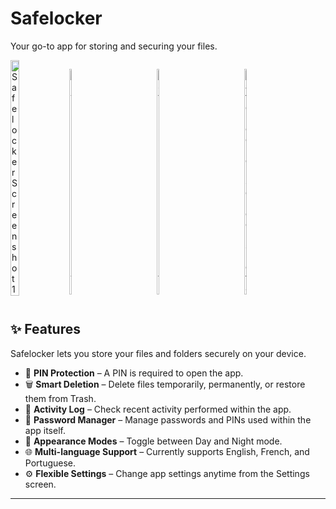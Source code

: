 # Safelocker  
Your go-to app for storing and securing your files.

<div style="display: flex; justify-content: center; align-items: flex-start; gap: 10px; flex-wrap: nowrap;">
  <img 
    src="https://github.com/user-attachments/assets/c2f1d57d-db7f-4705-b5ec-6694871b31e0"
    alt="Safelocker Screenshot 1"
    style="width: calc(25% - 7.5px); height: auto; object-fit: cover;">

  <img 
    src="https://github.com/user-attachments/assets/7357fbb2-1e26-4003-8654-48e3417684ac"
    alt="Safelocker Screenshot 2"
    style="width: calc(25% - 7.5px); height: auto; object-fit: cover;">

  <img 
    src="https://github.com/user-attachments/assets/5afce63a-d0b1-44cf-af8a-1b17e188e33c"
    alt="Safelocker Screenshot 3"
    style="width: calc(25% - 7.5px); height: auto; object-fit: cover;">

  <img 
    src="https://github.com/user-attachments/assets/6b92744e-30c3-40f7-b041-c34eea71fcb4"
    alt="Safelocker Screenshot 4"
    style="width: calc(25% - 7.5px); height: auto; object-fit: cover;">
</div>

## ✨ Features

Safelocker lets you store your files and folders securely on your device.  

- 🔑 **PIN Protection** – A PIN is required to open the app.  
- 🗑 **Smart Deletion** – Delete files temporarily, permanently, or restore them from Trash.  
- 📝 **Activity Log** – Check recent activity performed within the app.  
- 🔐 **Password Manager** – Manage passwords and PINs used within the app itself.  
- 🎨 **Appearance Modes** – Toggle between Day and Night mode.  
- 🌐 **Multi-language Support** – Currently supports English, French, and Portuguese.  
- ⚙️ **Flexible Settings** – Change app settings anytime from the Settings screen.

---

